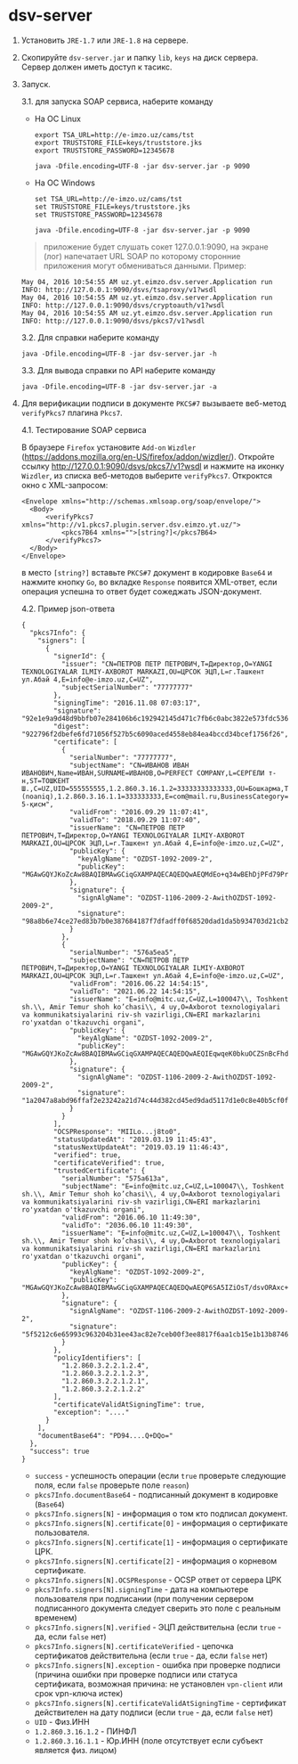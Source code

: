# dsv-server

1. Установить `JRE-1.7` или `JRE-1.8` на сервере.

2. Скопируйте `dsv-server.jar` и папку `lib`, `keys` на диск сервера. Сервер должен иметь доступ к тасикс.

3. Запуск.

	3.1. для запуска SOAP сервиса, наберите команду

	* На ОС Linux

      ```
      export TSA_URL=http://e-imzo.uz/cams/tst
      export TRUSTSTORE_FILE=keys/truststore.jks
      export TRUSTSTORE_PASSWORD=12345678

      java -Dfile.encoding=UTF-8 -jar dsv-server.jar -p 9090
      ```

	* На ОС Windows

      ```
      set TSA_URL=http://e-imzo.uz/cams/tst
      set TRUSTSTORE_FILE=keys/truststore.jks
      set TRUSTSTORE_PASSWORD=12345678

      java -Dfile.encoding=UTF-8 -jar dsv-server.jar -p 9090
      ```

	>приложение будет слушать сокет 127.0.0.1:9090, на экране (лог) напечатает URL SOAP по которому сторонние приложения могут обмениваться данными.
	>Пример:

      ```
      May 04, 2016 10:54:55 AM uz.yt.eimzo.dsv.server.Application run
      INFO: http://127.0.0.1:9090/dsvs/tsaproxy/v1?wsdl
      May 04, 2016 10:54:55 AM uz.yt.eimzo.dsv.server.Application run
      INFO: http://127.0.0.1:9090/dsvs/cryptoauth/v1?wsdl
      May 04, 2016 10:54:55 AM uz.yt.eimzo.dsv.server.Application run
      INFO: http://127.0.0.1:9090/dsvs/pkcs7/v1?wsdl
      ```
	3.2. Для справки наберите команду

      ```
      java -Dfile.encoding=UTF-8 -jar dsv-server.jar -h
      ```
	
	3.3. Для вывода справки по API наберите команду

      ```
      java -Dfile.encoding=UTF-8 -jar dsv-server.jar -a
      ```

4. Для верификации подписи в документе `PKCS#7` вызываете веб-метод `verifyPkcs7` плагина `Pkcs7`.

	4.1. Тестирование SOAP сервиса
  
      В браузере `Firefox` установите `Add-on` `Wizdler` (https://addons.mozilla.org/en-US/firefox/addon/wizdler/). 
      Откройте ссылку http://127.0.0.1:9090/dsvs/pkcs7/v1?wsdl и нажмите на иконку `Wizdler`, из списка веб-методов выберите `verifyPkcs7`.
      Откроктся окно с XML-запросом:

      ```
      <Envelope xmlns="http://schemas.xmlsoap.org/soap/envelope/">
        <Body>
            <verifyPkcs7 xmlns="http://v1.pkcs7.plugin.server.dsv.eimzo.yt.uz/">
                <pkcs7B64 xmlns="">[string?]</pkcs7B64>
            </verifyPkcs7>
        </Body>
      </Envelope>
      ```
    
      в место `[string?]` вставьте `PKCS#7` документ в кодировке `Base64` и нажмите кнопку `Go`, во вкладке `Response` появится XML-ответ, 
      если операция успешна то ответ будет сожеджать JSON-документ.


	4.2. Пример json-ответа

    ```
    {
      "pkcs7Info": {
        "signers": [
          {
            "signerId": {
              "issuer": "CN=ПЕТРОВ ПЕТР ПЕТРОВИЧ,T=Директор,O=YANGI TEXNOLOGIYALAR ILMIY-AXBOROT MARKAZI,OU=ЦРСОК ЭЦП,L=г.Ташкент ул.Абай 4,E=info@e-imzo.uz,C=UZ",
              "subjectSerialNumber": "77777777"
            },
            "signingTime": "2016.11.08 07:03:17",
            "signature": "92e1e9a9d48d9bbfb07e284106b6c192942145d471c7fb6c0abc3822e573fdc536d824867d7513f54a74d0f7bee8e3ba69ade761eb947599849c6f316cfc799b",
            "digest": "922796f2dbefe6fd71056f527b5c6090aced4558eb84ea4bccd34bcef1756f26",
            "certificate": [
              {
                "serialNumber": "77777777",
                "subjectName": "CN=ИВАНОВ ИВАН ИВАНОВИЧ,Name=ИВАН,SURNAME=ИВАНОВ,O=PERFECT COMPANY,L=СЕРГЕЛИ т-н,ST=ТОШКЕНТ Ш.,C=UZ,UID=555555555,1.2.860.3.16.1.2=33333333333333,OU=Бошкарма,T=(noaniq),1.2.860.3.16.1.1=333333333,E=com@mail.ru,BusinessCategory=М.Ч.Ж  5-қисм",
                "validFrom": "2016.09.29 11:07:41",
                "validTo": "2018.09.29 11:07:40",
                "issuerName": "CN=ПЕТРОВ ПЕТР ПЕТРОВИЧ,T=Директор,O=YANGI TEXNOLOGIYALAR ILMIY-AXBOROT MARKAZI,OU=ЦРСОК ЭЦП,L=г.Ташкент ул.Абай 4,E=info@e-imzo.uz,C=UZ",
                "publicKey": {
                  "keyAlgName": "OZDST-1092-2009-2",
                  "publicKey": "MGAwGQYJKoZcAw8BAQIBMAwGCiqGXAMPAQECAQEDQwAEQMdEo+q34wBEhDjPFd79PrtfOBMBH7TaALUrL5j1jpjpUjCLpAL9Y155cO3/J7iscqyMa2cWP+nUYRHlgiPqhe0="
                },
                "signature": {
                  "signAlgName": "OZDST-1106-2009-2-AwithOZDST-1092-2009-2",
                  "signature": "98a8b6e74ce27ed83b7b0e387684187f7dfadff0f68520dad1da5b934703d21cb28d12b06f2aa7e49a103dc372decdcdde329bddd9b7e0d0eec78890de1b6666"
                }
              },
              {
                "serialNumber": "576a5ea5",
                "subjectName": "CN=ПЕТРОВ ПЕТР ПЕТРОВИЧ,T=Директор,O=YANGI TEXNOLOGIYALAR ILMIY-AXBOROT MARKAZI,OU=ЦРСОК ЭЦП,L=г.Ташкент ул.Абай 4,E=info@e-imzo.uz,C=UZ",
                "validFrom": "2016.06.22 14:54:15",
                "validTo": "2021.06.22 14:54:15",
                "issuerName": "E=info@mitc.uz,C=UZ,L=100047\\, Toshkent sh.\\, Amir Temur shoh ko’chasi\\, 4 uy,O=Axborot texnologiyalari va kommunikatsiyalarini riv-sh vazirligi,CN=ERI markazlarini ro'yxatdan o'tkazuvchi organi",
                "publicKey": {
                  "keyAlgName": "OZDST-1092-2009-2",
                  "publicKey": "MGAwGQYJKoZcAw8BAQIBMAwGCiqGXAMPAQECAQEDQwAEQIEqwqeK0bkuOCZSnBcFhdtTkYk9ZtLR1mWZG4pN+g6SJsY0jFpbnDhq468dVSHjj971AuSXwbn1BdEhSaqM3gI="
                },
                "signature": {
                  "signAlgName": "OZDST-1106-2009-2-AwithOZDST-1092-2009-2",
                  "signature": "1a2047a8abd96ffaf2e23242a21d74c44d382cd45ed9dad5117d1e0c8e40b5cf0ff73092688fca635a9f8bb6fcd727b9c2916e9dcad00798768836129ccd535c"
                }
              }
            ],
            "OCSPResponse": "MIILo...j8to0",
            "statusUpdatedAt": "2019.03.19 11:45:43",
            "statusNextUpdateAt": "2019.03.19 11:46:43",
            "verified": true,
            "certificateVerified": true,
            "trustedCertificate": {
              "serialNumber": "575a613a",
              "subjectName": "E=info@mitc.uz,C=UZ,L=100047\\, Toshkent sh.\\, Amir Temur shoh ko’chasi\\, 4 uy,O=Axborot texnologiyalari va kommunikatsiyalarini riv-sh vazirligi,CN=ERI markazlarini ro'yxatdan o'tkazuvchi organi",
              "validFrom": "2016.06.10 11:49:30",
              "validTo": "2036.06.10 11:49:30",
              "issuerName": "E=info@mitc.uz,C=UZ,L=100047\\, Toshkent sh.\\, Amir Temur shoh ko’chasi\\, 4 uy,O=Axborot texnologiyalari va kommunikatsiyalarini riv-sh vazirligi,CN=ERI markazlarini ro'yxatdan o'tkazuvchi organi",
              "publicKey": {
                "keyAlgName": "OZDST-1092-2009-2",
                "publicKey": "MGAwGQYJKoZcAw8BAQIBMAwGCiqGXAMPAQECAQEDQwAEQP6SA5IZiOsT/dsvORAxc+dPtw4UhuGLyRQ74Vf60luGQtUbvsFXqZuqsmCQLB2QtMKx8X8/L4awKeJ3lmYVT7I="
              },
              "signature": {
                "signAlgName": "OZDST-1106-2009-2-AwithOZDST-1092-2009-2",
                "signature": "5f5212c6e65993c963204b31ee43ac82e7ceb00f3ee8817f6aa1cb15e1b13b87462370cef7a201d0f6ad8b91b1ff46ee39bee1b2130791d03206fc97df6c864d"
              }
            },
            "policyIdentifiers": [
              "1.2.860.3.2.2.1.2.4",
              "1.2.860.3.2.2.1.2.3",
              "1.2.860.3.2.2.1.2.1",
              "1.2.860.3.2.2.1.2.2"
            ],
            "certificateValidAtSigningTime": true,
            "exception": "...."
          }
        ],
        "documentBase64": "PD94....Q+DQo="
      },
      "success": true
    }
    ```

    * `success` - успешность операции (если `true` проверьте следующие поля, если `false` проверьте поле `reason`)
    * `pkcs7Info.documentBase64` - подписанный документ в кодировке (`Base64`)
    * `pkcs7Info.signers[N]` - информация о том кто подписал документ.
    * `pkcs7Info.signers[N].certificate[0]` - информация о сертификате пользователя.
    * `pkcs7Info.signers[N].certificate[1]` - информация о сертификате ЦРК.
    * `pkcs7Info.signers[N].certificate[2]` - информация о корневом сертификате.
    * `pkcs7Info.signers[N].OCSPResponse` - OCSP ответ от сервера ЦРК
    * `pkcs7Info.signers[N].signingTime` - дата на компьютере пользователя при подписании (при получении сервером подписанного документа следует сверить это поле с реальным временем)
    * `pkcs7Info.signers[N].verified` - ЭЦП действительна (если `true` - да, если `false` нет)
    * `pkcs7Info.signers[N].certificateVerified` - цепочка сертификатов действительна (если `true` - да, если `false` нет)
    * `pkcs7Info.signers[N].exception` - ошибка при проверке подписи (причина ошибки при проверке подписи или статуса сертификата, возможная причина: не установлен `vpn-client` или срок vpn-ключа истек)
    * `pkcs7Info.signers[N].certificateValidAtSigningTime` - сертификат действителен на дату подписи (если `true` - да, если `false` нет)
    * `UID`  - Физ.ИНН
    * `1.2.860.3.16.1.2` - ПИНФЛ
    * `1.2.860.3.16.1.1` - Юр.ИНН (поле отсутствует если субъект является физ. лицом)
